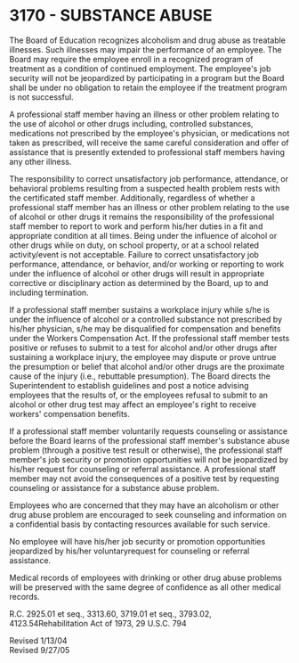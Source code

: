 3170 - SUBSTANCE ABUSE
======================

The Board of Education recognizes alcoholism and drug abuse as treatable
illnesses. Such illnesses may impair the performance of an employee. The
Board may require the employee enroll in a recognized program of
treatment as a condition of continued employment. The employee's job
security will not be jeopardized by participating in a program but the
Board shall be under no obligation to retain the employee if the
treatment program is not successful.

A professional staff member having an illness or other problem relating
to the use of alcohol or other drugs including, controlled substances,
medications not prescribed by the employee's physician, or medications
not taken as prescribed, will receive the same careful consideration and
offer of assistance that is presently extended to professional staff
members having any other illness.

The responsibility to correct unsatisfactory job performance,
attendance, or behavioral problems resulting from a suspected health
problem rests with the certificated staff member. Additionally,
regardless of whether a professional staff member has an illness or
other problem relating to the use of alcohol or other drugs it remains
the responsibility of the professional staff member to report to work
and perform his/her duties in a fit and appropriate condition at all
times. Being under the influence of alcohol or other drugs while on
duty, on school property, or at a school related activity/event is not
acceptable. Failure to correct unsatisfactory job performance,
attendance, or behavior, and/or working or reporting to work under the
influence of alcohol or other drugs will result in appropriate
corrective or disciplinary action as determined by the Board, up to and
including termination.

If a professional staff member sustains a workplace injury while s/he is
under the influence of alcohol or a controlled substance not prescribed
by his/her physician, s/he may be disqualified for compensation and
benefits under the Workers Compensation Act. If the professional staff
member tests positive or refuses to submit to a test for alcohol and/or
other drugs after sustaining a workplace injury, the employee may
dispute or prove untrue the presumption or belief that alcohol and/or
other drugs are the proximate cause of the injury (i.e., rebuttable
presumption). The Board directs the Superintendent to establish
guidelines and post a notice advising employees that the results of, or
the employees refusal to submit to an alcohol or other drug test may
affect an employee's right to receive workers' compensation benefits.

If a professional staff member voluntarily requests counseling or
assistance before the Board learns of the professional staff member's
substance abuse problem (through a positive test result or otherwise),
the professional staff member's job security or promotion opportunities
will not be jeopardized by his/her request for counseling or referral
assistance. A professional staff member may not avoid the consequences
of a positive test by requesting counseling or assistance for a
substance abuse problem.

Employees who are concerned that they may have an alcoholism or other
drug abuse problem are encouraged to seek counseling and information on
a confidential basis by contacting resources available for such service.

No employee will have his/her job security or promotion opportunities
jeopardized by his/her voluntaryrequest for counseling or referral
assistance.

Medical records of employees with drinking or other drug abuse problems
will be preserved with the same degree of confidence as all other
medical records.

R.C. 2925.01 et seq., 3313.60, 3719.01 et seq., 3793.02,
4123.54Rehabilitation Act of 1973, 29 U.S.C. 794

Revised 1/13/04\
 Revised 9/27/05
